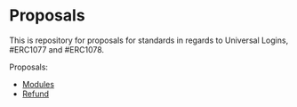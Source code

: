 # Proposals

This is repository for proposals for standards in regards to Universal Logins, #ERC1077 and #ERC1078.

Proposals:
* [Modules](/modules.md)
* [Refund](/refund.md)
